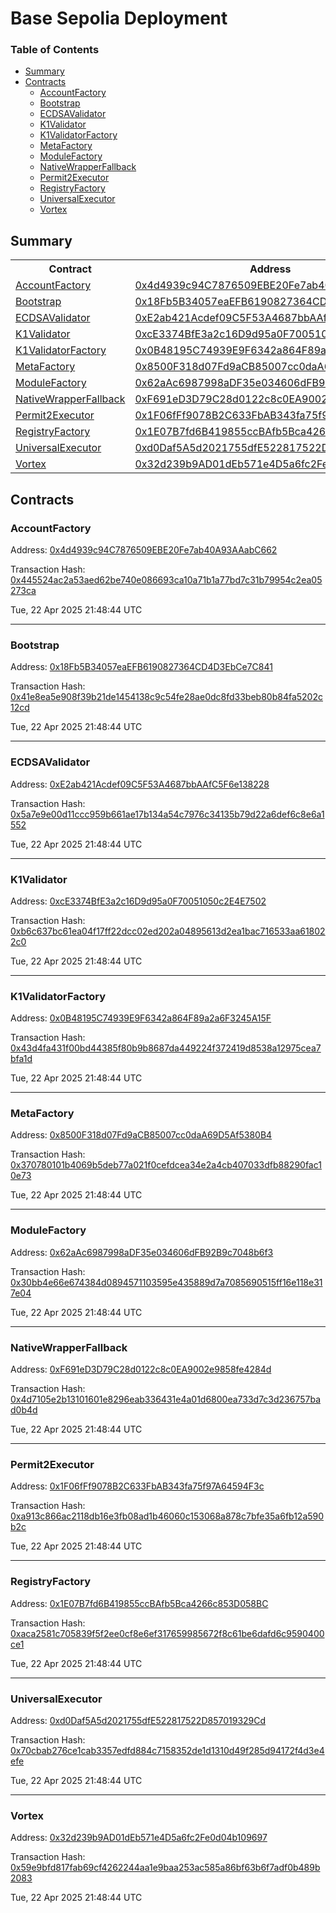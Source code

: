 # Base Sepolia Deployment

### Table of Contents

- [Summary](#summary)
- [Contracts](#contracts)
  - [AccountFactory](#accountfactory)
  - [Bootstrap](#bootstrap)
  - [ECDSAValidator](#ecdsavalidator)
  - [K1Validator](#k1validator)
  - [K1ValidatorFactory](#k1validatorfactory)
  - [MetaFactory](#metafactory)
  - [ModuleFactory](#modulefactory)
  - [NativeWrapperFallback](#nativewrapperfallback)
  - [Permit2Executor](#permit2executor)
  - [RegistryFactory](#registryfactory)
  - [UniversalExecutor](#universalexecutor)
  - [Vortex](#vortex)

## Summary

<table>
<tr>
	<th>Contract</th>
	<th>Address</th>
	<th>Version</th>
</tr>
<tr>
	<td><a href="https://github.com/fomoweth/account-abstraction/blob/main/src/factories/AccountFactory.sol" target="_blank">AccountFactory</a></td>
	<td><a href="https://sepolia.basescan.org/address/0x4d4939c94C7876509EBE20Fe7ab40A93AAabC662" target="_blank">0x4d4939c94C7876509EBE20Fe7ab40A93AAabC662</a></td>
	<td>1.0.0</td>
</tr>
<tr>
	<td><a href="https://github.com/fomoweth/account-abstraction/blob/main/src/Bootstrap.sol" target="_blank">Bootstrap</a></td>
	<td><a href="https://sepolia.basescan.org/address/0x18Fb5B34057eaEFB6190827364CD4D3EbCe7C841" target="_blank">0x18Fb5B34057eaEFB6190827364CD4D3EbCe7C841</a></td>
	<td>1.0.0</td>
</tr>
<tr>
	<td><a href="https://github.com/fomoweth/account-abstraction/blob/main/src/modules/validators/ECDSAValidator.sol" target="_blank">ECDSAValidator</a></td>
	<td><a href="https://sepolia.basescan.org/address/0xE2ab421Acdef09C5F53A4687bbAAfC5F6e138228" target="_blank">0xE2ab421Acdef09C5F53A4687bbAAfC5F6e138228</a></td>
	<td>1.0.0</td>
</tr>
<tr>
	<td><a href="https://github.com/fomoweth/account-abstraction/blob/main/src/modules/validators/K1Validator.sol" target="_blank">K1Validator</a></td>
	<td><a href="https://sepolia.basescan.org/address/0xcE3374BfE3a2c16D9d95a0F70051050c2E4E7502" target="_blank">0xcE3374BfE3a2c16D9d95a0F70051050c2E4E7502</a></td>
	<td>1.0.0</td>
</tr>
<tr>
	<td><a href="https://github.com/fomoweth/account-abstraction/blob/main/src/factories/K1ValidatorFactory.sol" target="_blank">K1ValidatorFactory</a></td>
	<td><a href="https://sepolia.basescan.org/address/0x0B48195C74939E9F6342a864F89a2a6F3245A15F" target="_blank">0x0B48195C74939E9F6342a864F89a2a6F3245A15F</a></td>
	<td>1.0.0</td>
</tr>
<tr>
	<td><a href="https://github.com/fomoweth/account-abstraction/blob/main/src/factories/MetaFactory.sol" target="_blank">MetaFactory</a></td>
	<td><a href="https://sepolia.basescan.org/address/0x8500F318d07Fd9aCB85007cc0daA69D5Af5380B4" target="_blank">0x8500F318d07Fd9aCB85007cc0daA69D5Af5380B4</a></td>
	<td>1.0.0</td>
</tr>
<tr>
	<td><a href="https://github.com/fomoweth/account-abstraction/blob/main/src/factories/ModuleFactory.sol" target="_blank">ModuleFactory</a></td>
	<td><a href="https://sepolia.basescan.org/address/0x62aAc6987998aDF35e034606dFB92B9c7048b6f3" target="_blank">0x62aAc6987998aDF35e034606dFB92B9c7048b6f3</a></td>
	<td>1.0.0</td>
</tr>
<tr>
	<td><a href="https://github.com/fomoweth/account-abstraction/blob/main/src/modules/fallbacks/NativeWrapperFallback.sol" target="_blank">NativeWrapperFallback</a></td>
	<td><a href="https://sepolia.basescan.org/address/0xF691eD3D79C28d0122c8c0EA9002e9858fe4284d" target="_blank">0xF691eD3D79C28d0122c8c0EA9002e9858fe4284d</a></td>
	<td>1.0.0</td>
</tr>
<tr>
	<td><a href="https://github.com/fomoweth/account-abstraction/blob/main/src/modules/executors/Permit2Executor.sol" target="_blank">Permit2Executor</a></td>
	<td><a href="https://sepolia.basescan.org/address/0x1F06fFf9078B2C633FbAB343fa75f97A64594F3c" target="_blank">0x1F06fFf9078B2C633FbAB343fa75f97A64594F3c</a></td>
	<td>1.0.0</td>
</tr>
<tr>
	<td><a href="https://github.com/fomoweth/account-abstraction/blob/main/src/factories/RegistryFactory.sol" target="_blank">RegistryFactory</a></td>
	<td><a href="https://sepolia.basescan.org/address/0x1E07B7fd6B419855ccBAfb5Bca4266c853D058BC" target="_blank">0x1E07B7fd6B419855ccBAfb5Bca4266c853D058BC</a></td>
	<td>1.0.0</td>
</tr>
<tr>
	<td><a href="https://github.com/fomoweth/account-abstraction/blob/main/src/modules/executors/UniversalExecutor.sol" target="_blank">UniversalExecutor</a></td>
	<td><a href="https://sepolia.basescan.org/address/0xd0Daf5A5d2021755dfE522817522D857019329Cd" target="_blank">0xd0Daf5A5d2021755dfE522817522D857019329Cd</a></td>
	<td>1.0.0</td>
</tr>
<tr>
	<td><a href="https://github.com/fomoweth/account-abstraction/blob/main/src/Vortex.sol" target="_blank">Vortex</a></td>
	<td><a href="https://sepolia.basescan.org/address/0x32d239b9AD01dEb571e4D5a6fc2Fe0d04b109697" target="_blank">0x32d239b9AD01dEb571e4D5a6fc2Fe0d04b109697</a></td>
	<td>1.0.0</td>
</tr></table>

## Contracts

### AccountFactory

Address: [0x4d4939c94C7876509EBE20Fe7ab40A93AAabC662](https://sepolia.basescan.org/address/0x4d4939c94C7876509EBE20Fe7ab40A93AAabC662)

Transaction Hash: [0x445524ac2a53aed62be740e086693ca10a71b1a77bd7c31b79954c2ea05273ca](https://sepolia.basescan.org/tx/0x445524ac2a53aed62be740e086693ca10a71b1a77bd7c31b79954c2ea05273ca)

Tue, 22 Apr 2025 21:48:44 UTC

---

### Bootstrap

Address: [0x18Fb5B34057eaEFB6190827364CD4D3EbCe7C841](https://sepolia.basescan.org/address/0x18Fb5B34057eaEFB6190827364CD4D3EbCe7C841)

Transaction Hash: [0x41e8ea5e908f39b21de1454138c9c54fe28ae0dc8fd33beb80b84fa5202c12cd](https://sepolia.basescan.org/tx/0x41e8ea5e908f39b21de1454138c9c54fe28ae0dc8fd33beb80b84fa5202c12cd)

Tue, 22 Apr 2025 21:48:44 UTC

---

### ECDSAValidator

Address: [0xE2ab421Acdef09C5F53A4687bbAAfC5F6e138228](https://sepolia.basescan.org/address/0xE2ab421Acdef09C5F53A4687bbAAfC5F6e138228)

Transaction Hash: [0x5a7e9e00d11ccc959b661ae17b134a54c7976c34135b79d22a6def6c8e6a1552](https://sepolia.basescan.org/tx/0x5a7e9e00d11ccc959b661ae17b134a54c7976c34135b79d22a6def6c8e6a1552)

Tue, 22 Apr 2025 21:48:44 UTC

---

### K1Validator

Address: [0xcE3374BfE3a2c16D9d95a0F70051050c2E4E7502](https://sepolia.basescan.org/address/0xcE3374BfE3a2c16D9d95a0F70051050c2E4E7502)

Transaction Hash: [0xb6c637bc61ea04f17ff22dcc02ed202a04895613d2ea1bac716533aa618022c0](https://sepolia.basescan.org/tx/0xb6c637bc61ea04f17ff22dcc02ed202a04895613d2ea1bac716533aa618022c0)

Tue, 22 Apr 2025 21:48:44 UTC

---

### K1ValidatorFactory

Address: [0x0B48195C74939E9F6342a864F89a2a6F3245A15F](https://sepolia.basescan.org/address/0x0B48195C74939E9F6342a864F89a2a6F3245A15F)

Transaction Hash: [0x43d4fa431f00bd44385f80b9b8687da449224f372419d8538a12975cea7bfa1d](https://sepolia.basescan.org/tx/0x43d4fa431f00bd44385f80b9b8687da449224f372419d8538a12975cea7bfa1d)

Tue, 22 Apr 2025 21:48:44 UTC

---

### MetaFactory

Address: [0x8500F318d07Fd9aCB85007cc0daA69D5Af5380B4](https://sepolia.basescan.org/address/0x8500F318d07Fd9aCB85007cc0daA69D5Af5380B4)

Transaction Hash: [0x370780101b4069b5deb77a021f0cefdcea34e2a4cb407033dfb88290fac10e73](https://sepolia.basescan.org/tx/0x370780101b4069b5deb77a021f0cefdcea34e2a4cb407033dfb88290fac10e73)

Tue, 22 Apr 2025 21:48:44 UTC

---

### ModuleFactory

Address: [0x62aAc6987998aDF35e034606dFB92B9c7048b6f3](https://sepolia.basescan.org/address/0x62aAc6987998aDF35e034606dFB92B9c7048b6f3)

Transaction Hash: [0x30bb4e66e674384d0894571103595e435889d7a7085690515ff16e118e317e04](https://sepolia.basescan.org/tx/0x30bb4e66e674384d0894571103595e435889d7a7085690515ff16e118e317e04)

Tue, 22 Apr 2025 21:48:44 UTC

---

### NativeWrapperFallback

Address: [0xF691eD3D79C28d0122c8c0EA9002e9858fe4284d](https://sepolia.basescan.org/address/0xF691eD3D79C28d0122c8c0EA9002e9858fe4284d)

Transaction Hash: [0x4d7105e2b13101601e8296eab336431e4a01d6800ea733d7c3d236757bad0b4d](https://sepolia.basescan.org/tx/0x4d7105e2b13101601e8296eab336431e4a01d6800ea733d7c3d236757bad0b4d)

Tue, 22 Apr 2025 21:48:44 UTC

---

### Permit2Executor

Address: [0x1F06fFf9078B2C633FbAB343fa75f97A64594F3c](https://sepolia.basescan.org/address/0x1F06fFf9078B2C633FbAB343fa75f97A64594F3c)

Transaction Hash: [0xa913c866ac2118db16e3fb08ad1b46060c153068a878c7bfe35a6fb12a590b2c](https://sepolia.basescan.org/tx/0xa913c866ac2118db16e3fb08ad1b46060c153068a878c7bfe35a6fb12a590b2c)

Tue, 22 Apr 2025 21:48:44 UTC

---

### RegistryFactory

Address: [0x1E07B7fd6B419855ccBAfb5Bca4266c853D058BC](https://sepolia.basescan.org/address/0x1E07B7fd6B419855ccBAfb5Bca4266c853D058BC)

Transaction Hash: [0xaca2581c705839f5f2ee0cf8e6ef317659985672f8c61be6dafd6c9590400ce1](https://sepolia.basescan.org/tx/0xaca2581c705839f5f2ee0cf8e6ef317659985672f8c61be6dafd6c9590400ce1)

Tue, 22 Apr 2025 21:48:44 UTC

---

### UniversalExecutor

Address: [0xd0Daf5A5d2021755dfE522817522D857019329Cd](https://sepolia.basescan.org/address/0xd0Daf5A5d2021755dfE522817522D857019329Cd)

Transaction Hash: [0x70cbab276ce1cab3357edfd884c7158352de1d1310d49f285d94172f4d3e4efe](https://sepolia.basescan.org/tx/0x70cbab276ce1cab3357edfd884c7158352de1d1310d49f285d94172f4d3e4efe)

Tue, 22 Apr 2025 21:48:44 UTC

---

### Vortex

Address: [0x32d239b9AD01dEb571e4D5a6fc2Fe0d04b109697](https://sepolia.basescan.org/address/0x32d239b9AD01dEb571e4D5a6fc2Fe0d04b109697)

Transaction Hash: [0x59e9bfd817fab69cf4262244aa1e9baa253ac585a86bf63b6f7adf0b489b2083](https://sepolia.basescan.org/tx/0x59e9bfd817fab69cf4262244aa1e9baa253ac585a86bf63b6f7adf0b489b2083)

Tue, 22 Apr 2025 21:48:44 UTC
